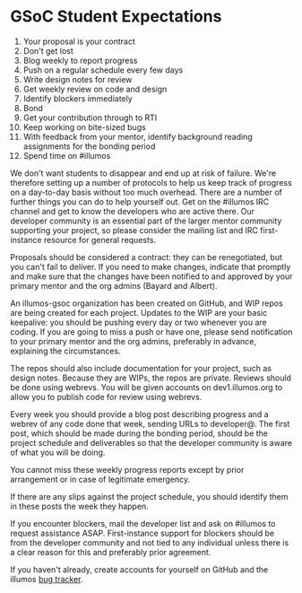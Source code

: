 # GSoC Student Expectations

1. Your proposal is your contract
1. Don't get lost
 1. Blog weekly to report progress
 1. Push on a regular schedule every few days
 1. Write design notes for review
 1. Get weekly review on code and design
 1. Identify blockers immediately
1. Bond
 1. Get your contribution through to RTI
 1. Keep working on bite-sized bugs
 1. With feedback from your mentor, identify background reading assignments for the bonding period
 1. Spend time on #illumos

We don't want students to disappear and end up at risk of failure. We're
therefore setting up a number of protocols to help us keep track of progress on
a day-to-day basis without too much overhead. There are a number of further
things you can do to help yourself out. Get on the #illumos IRC channel and get
to know the developers who are active there. Our developer community is an
essential part of the larger mentor community supporting your project, so
please consider the mailing list and IRC first-instance resource for general
requests.

Proposals should be considered a contract: they can be renegotiated, but you
can't fail to deliver. If you need to make changes, indicate that promptly and
make sure that the changes have been notified to and approved by your primary
mentor and the org admins (Bayard and Albert).

An illumos-gsoc organization has been created on GitHub, and WIP repos are
being created for each project. Updates to the WIP are your basic keepalive:
you should be pushing every day or two whenever you are coding. If you are
going to miss a push or have one, please send notification to your primary
mentor and the org admins, preferably in advance, explaining the circumstances.

The repos should also include documentation for your project, such as design
notes. Because they are WIPs, the repos are private. Reviews should be done
using webrevs. You will be given accounts on dev1.illumos.org to allow you to
publish code for review using webrevs. 

Every week you should provide a blog post describing progress and a webrev of
any code done that week, sending URLs to developer@. The first post, which
should be made during the bonding period, should be the project schedule and
deliverables so that the developer community is aware of what you will be
doing.

You cannot miss these weekly progress reports except by prior arrangement or in
case of legitimate emergency.

If there are any slips against the project schedule, you should identify them
in these posts the week they happen.

If you encounter blockers, mail the developer list and ask on #illumos to
request assistance ASAP. First-instance support for blockers should be from the
developer community and not tied to any individual unless there is a clear
reason for this and preferably prior agreement.

If you haven't already, create accounts for yourself on GitHub and the illumos
[bug tracker](https://bugs.illumos.org).
